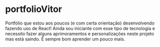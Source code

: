 # portfolioVitor
Portfólio que estou aos poucos (e com certa orientação) desenvolvendo fazendo uso de React! Ainda sou iniciante com esse tipo de tecnologia e necessito fazer alguns aprimoramentos e personalizações neste projeto mas está saindo. É sempre bom aprender um pouco mais.
